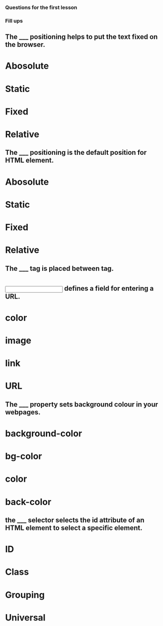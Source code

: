 ### Questions for the first lesson

### Fill ups

## The \_\_\_ positioning helps to put the text fixed on the browser.

# Abosolute

# Static

# Fixed

# Relative

## The \_\_\_ positioning is the default position for HTML element.

# Abosolute

# Static

# Fixed

# Relative

## The \_\_\_ tag is placed between <head> tag.

# <body>

# <meta>

# <h1>

# <audio>

## <input type="___"> defines a field for entering a URL.

# color

# image

# link

# URL

## The \_\_\_ property sets background colour in your webpages.

# background-color

# bg-color

# color

# back-color

## the \_\_\_ selector selects the id attribute of an HTML element to select a specific element.

# ID

# Class

# Grouping

# Universal
